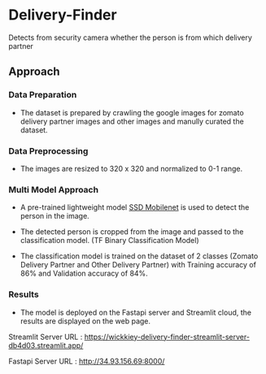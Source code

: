 # Delivery-Finder
Detects from security camera whether the person is from which delivery partner

## Approach

### Data Preparation

- The dataset is prepared by crawling the google images for zomato delivery partner images and other images and manully curated the dataset.


### Data Preprocessing

- The images are resized to 320 x 320 and normalized to 0-1 range.


### Multi Model Approach

- A pre-trained lightweight model [SSD Mobilenet]('https://tfhub.dev/tensorflow/ssd_mobilenet_v2/2') is used to detect the person in the image.

- The detected person is cropped from the image and passed to the classification model. (TF Binary Classification Model)

- The classification model is trained on the dataset of 2 classes (Zomato Delivery Partner and Other Delivery Partner) with Training accuracy of 86% and Validation accuracy of 84%.


### Results

- The model is deployed on the Fastapi server and Streamlit cloud, the results are displayed on the web page.

Streamlit Server URL : https://wickkiey-delivery-finder-streamlit-server-db4d03.streamlit.app/

Fastapi Server URL : http://34.93.156.69:8000/





